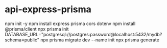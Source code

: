 # api-express-prisma

npm init -y
npm install express prisma cors dotenv
npm install @prisma/client
npx prisma init
DATABASE_URL="postgresql://postgres:password@localhost:5432/mydb?schema=public"
npx prisma migrate dev --name init
npx prisma generate
